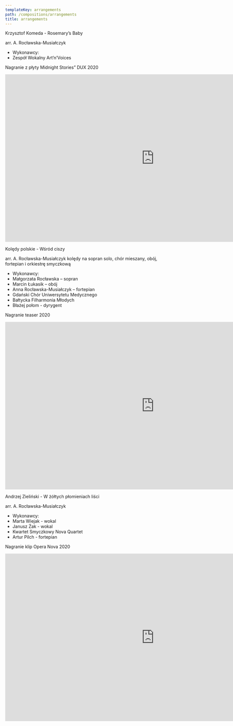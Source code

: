 ```yaml
---
templateKey: arrangements
path: /compositions/arrangements
title: arrangements
---
```


<div class="box works-box">
    <p class="works__title">Krzysztof Komeda - Rosemary’s Baby</p>
    <p class="works__subtitle">arr. A. Rocławska-Musiałczyk</p>
    <ul class="works__performers">
        <li class="works__performers--title">Wykonawcy:</li>
        <li>Zespół Wokalny Art’n’Voices</li>
    </ul>
    <p class="works__details">Nagranie z płyty Midnight Stories” DUX 2020</p>
    <div class="youtube-movie">
        <iframe width="956" height="538" src="https://www.youtube.com/embed/HZ6jEe7eVgo" frameborder="0" allow="accelerometer; autoplay; clipboard-write; encrypted-media; gyroscope; picture-in-picture" allowfullscreen></iframe>
    </div>
</div>

<div class="separator m-3"></div>

<div class="box works-box">
    <p class="works__title">Kolędy polskie - Wśród ciszy</p>
    <p class="works__subtitle">arr. A. Rocławska-Musiałczyk kolędy na sopran solo, chór mieszany, obój, fortepian i orkiestrę smyczkową</p>
    <ul class="works__performers">
        <li class="works__performers--title">Wykonawcy:</li>
        <li>Małgorzata Rocławska – sopran</li>
        <li>Marcin Łukasik – obój</li>
        <li>Anna Rocławska-Musiałczyk – fortepian</li>
        <li>Gdański Chór Uniwersytetu Medycznego</li>
        <li>Bałtycka Filharmonia Młodych</li>
        <li>Błażej połom - dyrygent</li>
    </ul>
    <p class="works__details">Nagranie teaser 2020</p>
    <div class="youtube-movie">
        <iframe width="956" height="538" src="https://www.youtube.com/embed/6jByizWItGQ" frameborder="0" allow="accelerometer; autoplay; clipboard-write; encrypted-media; gyroscope; picture-in-picture" allowfullscreen></iframe>
    </div>
</div>

<div class="separator m-3"></div>

<div class="box works-box">
    <p class="works__title">Andrzej Zieliński - W żółtych płomieniach liści</p>
    <p class="works__subtitle">arr. A. Rocławska-Musiałczyk</p>
    <ul class="works__performers">
        <li class="works__performers--title">Wykonawcy:</li>
        <li>Marta Wiejak - wokal</li>
        <li>Janusz Żak - wokal</li>
        <li>Kwartet Smyczkowy Nova Quartet</li>
        <li>Artur Pilch - fortepian</li>
    </ul>
    <p class="works__details">Nagranie klip Opera Nova 2020</p>
    <div class="youtube-movie">
        <iframe width="956" height="538" src="https://www.youtube.com/embed/4NvJuZxNm-s?list=RD4NvJuZxNm-s" frameborder="0" allow="accelerometer; autoplay; clipboard-write; encrypted-media; gyroscope; picture-in-picture" allowfullscreen></iframe>
    </div>
</div>

